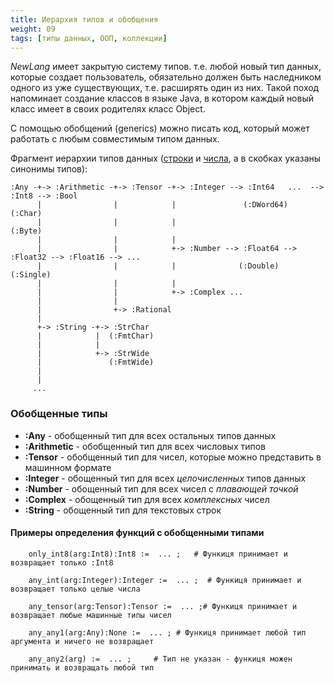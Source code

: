 ```yaml
---
title: Иерархия типов и обобщения
weight: 09
tags: [типы данных, ООП, коллекции]
---
```


*NewLang* имеет закрытую систему типов. т.е. любой новый тип данных, которые создает пользователь,
обязательно должен быть наследником одного из уже существующих, т.е. расширять один из них. 
Такой поход напоминает создание классов в языке Java, в котором каждый новый класс имеет в своих родителях класс Object.

С помощью обобщений (generics) можно писать код, который может работать с любым совместимым типом данных. 

Фрагмент иерархии типов данных ([строки](/docs/types/strings/) и [числа](/docs/types/numbers/),
а в скобках указаны синонимы типов):
```
:Any -+-> :Arithmetic -+-> :Tensor -+-> :Integer --> :Int64   ...  --> :Int8 --> :Bool
      |                |            |               (:DWord64)        (:Char)
      |                |            |                                 (:Byte)
      |                |            |
      |                |            +-> :Number --> :Float64 --> :Float32 --> :Float16 --> ...
      |                |            |              (:Double)    (:Single)
      |                |            |
      |                |            +-> :Complex ...
      |                | 
      |                +-> :Rational
      | 
      +-> :String -+-> :StrChar
      |            |  (:FmtChar)
      |            |
      |            +-> :StrWide
      |               (:FmtWide)
      |            
      |
     ...

```
### Обобщенные типы
- **:Any** - обобщенный тип для всех остальных типов данных
- **:Arithmetic** - обобщенный тип для всех числовых типов
- **:Tensor** - обобщенный тип для чисел, которые можно представить в машинном формате
- **:Integer** - обощенный тип для всех *целочисленных* типов данных
- **:Number** - обощенный тип для всех чисел с *плавающей точкой*
- **:Complex** - обощенный тип для всех *комплексных* чисел
- **:String** - обощенный тип для текстовых строк 


#### Примеры определения функций с обобщенными типами

```
    only_int8(arg:Int8):Int8 :=  ... ;   # Функиця принимает и возвращает только :Int8

    any_int(arg:Integer):Integer :=  ... ;  # Функиця принимает и возвращает только целые числа

    any_tensor(arg:Tensor):Tensor :=  ... ;# Функиця принимает и возвращает любые машинные типы чисел
    
    any_any1(arg:Any):None :=  ... ; # Функиця принимает любой тип аргумента и ничего не возвращает 

    any_any2(arg) :=  ... ;     # Тип не указан - функиця можен принимать и возвращать любой тип
```